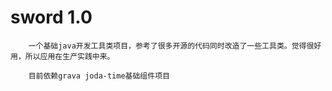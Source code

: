 # sword 1.0
		一个基础java开发工具类项目，参考了很多开源的代码同时改造了一些工具类。觉得很好用，所以应用在生产实践中来。

		目前依赖grava joda-time基础组件项目

